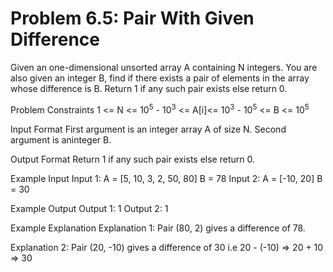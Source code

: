 # Problem 6.5: Pair With Given Difference

Given an one-dimensional unsorted array A containing N integers.
You are also given an integer B, find if there exists a pair of elements in the array whose difference is B.
Return 1 if any such pair exists else return 0. 

Problem Constraints 1 <= N <= $10^5$ - $10^3$ <= A[i]<= $10^3$ - $10^5$ <= B <= $10^5$

Input Format First argument is an integer array A of size N. Second argument is aninteger B.

Output Format Return 1 if any such pair exists else return 0. 

Example 
Input Input 1: A = [5, 10, 3, 2, 50, 80] B = 78 
Input 2: A = [-10, 20] B = 30

Example Output Output 1: 1 
Output 2: 1

Example Explanation Explanation 1: Pair (80, 2) gives a difference of 78. 

Explanation 2: Pair (20, -10) gives a difference of 30 i.e 20 - (-10) => 20 + 10 => 30

